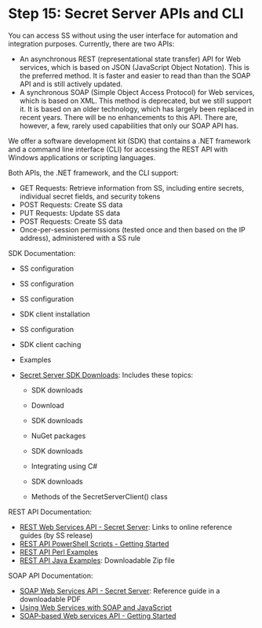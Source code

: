 [title]: # (15. Secret Server APIs and CLI)
[tags]: # (API)
[priority]: # (1015)

# Step 15: Secret Server APIs and CLI

You can access SS without using the user interface for automation and integration purposes. Currently, there are two APIs:

- An asynchronous REST (representational state transfer) API for Web services, which is based on JSON (JavaScript Object Notation). This is the preferred method. It is faster and easier to read than than the SOAP API and is still actively updated.
- A synchronous SOAP (Simple Object Access Protocol) for Web services, which is based on XML. This method is deprecated, but we still support it. It is based on an older technology, which has largely been replaced in recent years. There will be no enhancements to this API. There are, however, a few, rarely used capabilities that only our SOAP API has.

We offer a software development kit (SDK) that contains a .NET framework and a command line interface (CLI) for accessing the REST API with Windows applications or scripting languages.

Both APIs, the .NET framework, and the CLI support:

- GET Requests: Retrieve information from SS, including entire secrets, individual secret fields, and security tokens
- POST Requests: Create SS data
- PUT Requests: Update SS data
- POST Requests: Create SS data
- Once-per-session permissions (tested once and then based on the IP address), administered with a SS rule

SDK Documentation:

   - SS configuration
   - SS configuration

   - SS configuration
   - SDK client installation

   - SS configuration
   - SDK client caching

   - Examples
-  [Secret Server SDK Downloads](../../api-scripting/sdk-downloads/index.md): Includes these topics:

   - SDK downloads
   - Download

   - SDK downloads
   - NuGet packages

   - SDK downloads
   - Integrating using C#

   - SDK downloads
   - Methods of the SecretServerClient() class

REST API Documentation:

- [REST Web Services API - Secret Server](../../api-scripting/rest-api-reference-download/index.md): Links to online reference guides (by SS release)
- [REST API PowerShell Scripts - Getting Started](../../api-scripting/rest-api-powershell-examples/index.md)
- [REST API Perl Examples](../../api-scripting/soap-perl-example-code/index.md)
- [REST API Java Examples](../../api-scripting/soap-perl-example-code/index.md): Downloadable Zip file

SOAP API Documentation:

- [SOAP Web Services API - Secret Server](https://updates.thycotic.net/secretserver/documents/SS_WebServicesGuide.pdf): Reference guide in a downloadable PDF
- [Using Web Services with SOAP and JavaScript](https://thycotic.force.com/support/s/article/Using-Web-Services-with-SOAP-Javascript)
- [SOAP-based Web services API - Getting Started](../../api-scripting/soap-api-powershell-examples/index.md)
